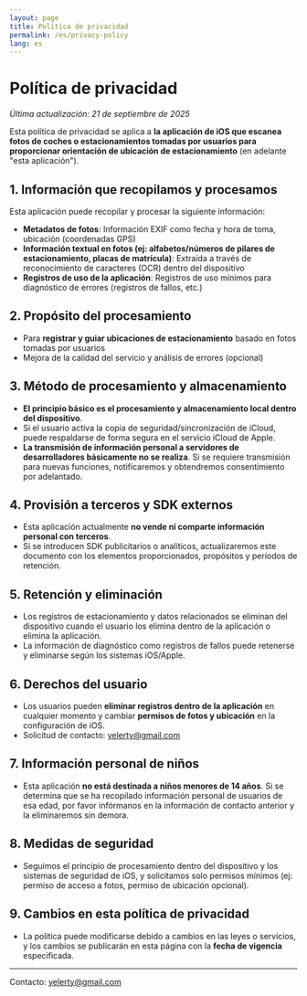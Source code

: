 ```yaml
---
layout: page
title: Política de privacidad
permalink: /es/privacy-policy
lang: es
---
```


# Política de privacidad

_Última actualización: 21 de septiembre de 2025_

Esta política de privacidad se aplica a **la aplicación de iOS que escanea fotos de coches o estacionamientos tomadas por usuarios para proporcionar orientación de ubicación de estacionamiento** (en adelante "esta aplicación").

## 1. Información que recopilamos y procesamos

Esta aplicación puede recopilar y procesar la siguiente información:

- **Metadatos de fotos**: Información EXIF como fecha y hora de toma, ubicación (coordenadas GPS)
- **Información textual en fotos (ej: alfabetos/números de pilares de estacionamiento, placas de matrícula)**: Extraída a través de reconocimiento de caracteres (OCR) dentro del dispositivo
- **Registros de uso de la aplicación**: Registros de uso mínimos para diagnóstico de errores (registros de fallos, etc.)

## 2. Propósito del procesamiento

- Para **registrar y guiar ubicaciones de estacionamiento** basado en fotos tomadas por usuarios
- Mejora de la calidad del servicio y análisis de errores (opcional)

## 3. Método de procesamiento y almacenamiento

- **El principio básico es el procesamiento y almacenamiento local dentro del dispositivo**.
- Si el usuario activa la copia de seguridad/sincronización de iCloud, puede respaldarse de forma segura en el servicio iCloud de Apple.
- **La transmisión de información personal a servidores de desarrolladores básicamente no se realiza**. Si se requiere transmisión para nuevas funciones, notificaremos y obtendremos consentimiento por adelantado.

## 4. Provisión a terceros y SDK externos

- Esta aplicación actualmente **no vende ni comparte información personal con terceros**.
- Si se introducen SDK publicitarios o analíticos, actualizaremos este documento con los elementos proporcionados, propósitos y períodos de retención.

## 5. Retención y eliminación

- Los registros de estacionamiento y datos relacionados se eliminan del dispositivo cuando el usuario los elimina dentro de la aplicación o elimina la aplicación.
- La información de diagnóstico como registros de fallos puede retenerse y eliminarse según los sistemas iOS/Apple.

## 6. Derechos del usuario

- Los usuarios pueden **eliminar registros dentro de la aplicación** en cualquier momento y cambiar **permisos de fotos y ubicación** en la configuración de iOS.
- Solicitud de contacto: [yelerty@gmail.com](mailto:yelerty@gmail.com)

## 7. Información personal de niños

- Esta aplicación **no está destinada a niños menores de 14 años**. Si se determina que se ha recopilado información personal de usuarios de esa edad, por favor infórmanos en la información de contacto anterior y la eliminaremos sin demora.

## 8. Medidas de seguridad

- Seguimos el principio de procesamiento dentro del dispositivo y los sistemas de seguridad de iOS, y solicitamos solo permisos mínimos (ej: permiso de acceso a fotos, permiso de ubicación opcional).

## 9. Cambios en esta política de privacidad

- La política puede modificarse debido a cambios en las leyes o servicios, y los cambios se publicarán en esta página con la **fecha de vigencia** especificada.

---

Contacto: [yelerty@gmail.com](mailto:yelerty@gmail.com)